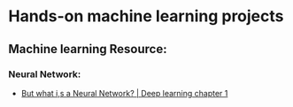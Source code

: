 # Hands-on machine learning projects

## Machine learning Resource:

### Neural Network:
- [But what i,s a Neural Network? | Deep learning chapter 1](https://www.youtube.com/watch?v=aircAruvnKk)




